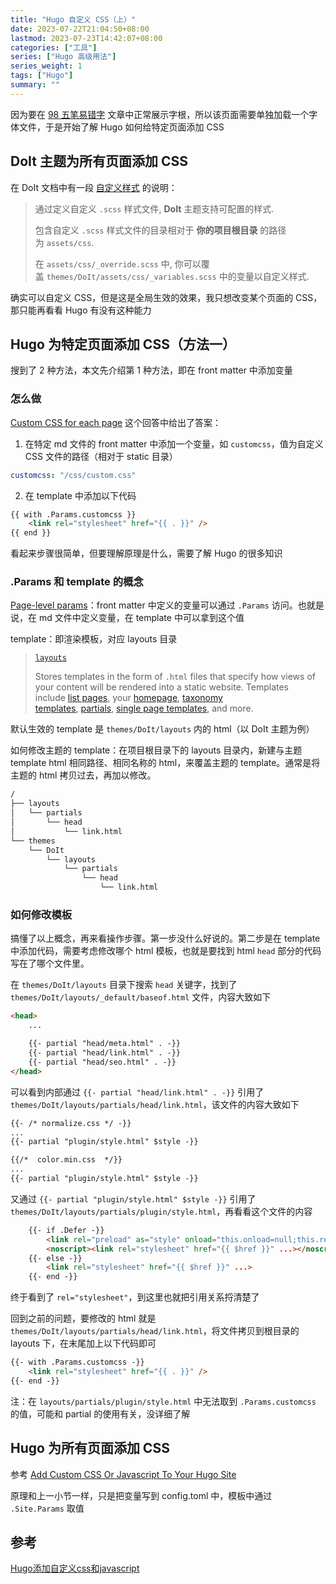 ```yaml
---
title: "Hugo 自定义 CSS（上）"
date: 2023-07-22T21:04:50+08:00
lastmod: 2023-07-23T14:42:07+08:00
categories: ["工具"]
series: ["Hugo 高级用法"]
series_weight: 1
tags: ["Hugo"]
summary: ""
---
```


因为要在 [98 五笔易错字](../../../研究/掌握-98-五笔/3-98-五笔易错字.md) 文章中正常展示字根，所以该页面需要单独加载一个字体文件，于是开始了解 Hugo 如何给特定页面添加 CSS

## DoIt 主题为所有页面添加 CSS

在 DoIt 文档中有一段 [自定义样式](https://github.com/HEIGE-PCloud/DoIt/blob/main/exampleSite/content/posts/theme-documentation-basics/index.zh-cn.md#%E8%87%AA%E5%AE%9A%E4%B9%89%E6%A0%B7%E5%BC%8F) 的说明：

> 通过定义自定义 `.scss` 样式文件, **DoIt** 主题支持可配置的样式.
> 
> 包含自定义 `.scss` 样式文件的目录相对于 **你的项目根目录** 的路径为 `assets/css`.
> 
> 在 `assets/css/_override.scss` 中, 你可以覆盖 `themes/DoIt/assets/css/_variables.scss` 中的变量以自定义样式.

确实可以自定义 CSS，但是这是全局生效的效果，我只想改变某个页面的 CSS，那只能再看看 Hugo 有没有这种能力

## Hugo 为特定页面添加 CSS（方法一）

搜到了 2 种方法，本文先介绍第 1 种方法，即在 front matter 中添加变量

### 怎么做

[Custom CSS for each page](https://discourse.gohugo.io/t/solved-custom-css-for-each-page/12476) 这个回答中给出了答案：

1. 在特定 md 文件的 front matter 中添加一个变量，如 `customcss`，值为自定义 CSS 文件的路径（相对于 static 目录）

```yaml
customcss: "/css/custom.css"
```

2. 在 template 中添加以下代码

```html
{{ with .Params.customcss }}
    <link rel="stylesheet" href="{{ . }}" />
{{ end }}
```

看起来步骤很简单，但要理解原理是什么，需要了解 Hugo 的很多知识

### .Params 和 template 的概念

[Page-level params](https://gohugo.io/variables/page/#page-level-params)：front matter 中定义的变量可以通过 `.Params` 访问。也就是说，在 md 文件中定义变量，在 template 中可以拿到这个值

template：即渲染模板，对应 layouts 目录

> [`layouts`](https://gohugo.io/templates/)
> 
> Stores templates in the form of `.html` files that specify how views of your content will be rendered into a static website. Templates include [list pages](https://gohugo.io/templates/lists/), your [homepage](https://gohugo.io/templates/homepage/), [taxonomy templates](https://gohugo.io/templates/taxonomy-templates/), [partials](https://gohugo.io/templates/partials/), [single page templates](https://gohugo.io/templates/single-page-templates/), and more.

默认生效的 template 是 `themes/DoIt/layouts` 内的 html（以 DoIt 主题为例）

如何修改主题的 template：在项目根目录下的 layouts 目录内，新建与主题 template html 相同路径、相同名称的 html，来覆盖主题的 template。通常是将主题的 html 拷贝过去，再加以修改。

```txt
/
├── layouts
│   └── partials
│       └── head
│           └── link.html    
└── themes
    └── DoIt
        └── layouts
            └── partials
                └── head
                    └── link.html
```

### 如何修改模板

搞懂了以上概念，再来看操作步骤。第一步没什么好说的。第二步是在 template 中添加代码，需要考虑修改哪个 html 模板，也就是要找到 html `head` 部分的代码写在了哪个文件里。

在 `themes/DoIt/layouts` 目录下搜索 `head` 关键字，找到了 `themes/DoIt/layouts/_default/baseof.html` 文件，内容大致如下

```html
<head>
    ...

    {{- partial "head/meta.html" . -}}
    {{- partial "head/link.html" . -}}
    {{- partial "head/seo.html" . -}}
</head>
```

可以看到内部通过 `{{- partial "head/link.html" . -}}` 引用了 `themes/DoIt/layouts/partials/head/link.html`，该文件的内容大致如下

```html
{{- /* normalize.css */ -}}
...
{{- partial "plugin/style.html" $style -}}

{{/*  color.min.css  */}}
...
{{- partial "plugin/style.html" $style -}}
```

又通过 `{{- partial "plugin/style.html" $style -}}` 引用了 `themes/DoIt/layouts/partials/plugin/style.html`，再看看这个文件的内容

```html    
    {{- if .Defer -}}
        <link rel="preload" as="style" onload="this.onload=null;this.rel='stylesheet'" href="{{ $href }}" ...>
        <noscript><link rel="stylesheet" href="{{ $href }}" ...></noscript>
    {{- else -}}
        <link rel="stylesheet" href="{{ $href }}" ...>
    {{- end -}}
```

终于看到了 `rel="stylesheet"`，到这里也就把引用关系捋清楚了

回到之前的问题，要修改的 html 就是 `themes/DoIt/layouts/partials/head/link.html`，将文件拷贝到根目录的 layouts 下，在末尾加上以下代码即可

```html
{{- with .Params.customcss -}}
    <link rel="stylesheet" href="{{ . }}" />
{{- end -}}
```

注：在 `layouts/partials/plugin/style.html` 中无法取到 `.Params.customcss` 的值，可能和 partial 的使用有关，没详细了解

## Hugo 为所有页面添加 CSS

参考 [Add Custom CSS Or Javascript To Your Hugo Site](https://www.banjocode.com/post/hugo/custom-css)

原理和上一小节一样，只是把变量写到 config.toml 中，模板中通过 `.Site.Params` 取值

## 参考

[Hugo添加自定义css和javascript](https://finisky.github.io/hugoaddcssjs/#hugo%E6%B7%BB%E5%8A%A0%E8%87%AA%E5%AE%9A%E4%B9%89cssjs%E7%9A%84%E6%AD%A3%E7%A1%AE%E6%96%B9%E5%BC%8F)
